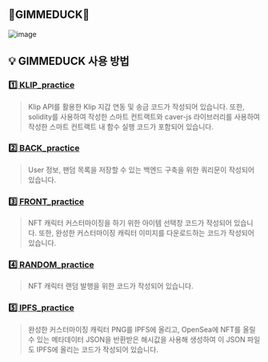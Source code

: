 ## 🐤GIMMEDUCK🐤

![image](https://user-images.githubusercontent.com/100677209/172299249-47e598e3-c5bc-4eec-9bb1-114950c5bd8e.png)


<!--

**Here are some ideas to get you started:**

🙋‍♀️ A short introduction - what is your organization all about?
🌈 Contribution guidelines - how can the community get involved?
👩‍💻 Useful resources - where can the community find your docs? Is there anything else the community should know?
🍿 Fun facts - what does your team eat for breakfast?
🧙 Remember, you can do mighty things with the power of [Markdown](https://docs.github.com/github/writing-on-github/getting-started-with-writing-and-formatting-on-github/basic-writing-and-formatting-syntax)
-->

## 💡 GIMMEDUCK 사용 방법

### [1️⃣ KLIP_practice](https://github.com/GimmeDuck/KLIP_practice.git)

> Klip API를 활용한 Klip 지갑 연동 및 송금 코드가 작성되어 있습니다. 
또한, solidity를 사용하여 작성한 스마트 컨트랙트와 caver-js 라이브러리를 사용하여 작성한 스마트 컨트랙트 내 함수 실행 코드가 포함되어 있습니다.

### [2️⃣ BACK_practice](https://github.com/GimmeDuck/BACK_practice.git) 

> User 정보, 팬덤 목록을 저장할 수 있는 백엔드 구축을 위한 쿼리문이 작성되어 있습니다.

### [3️⃣ FRONT_practice](https://github.com/GimmeDuck/FRONT_practice.git)

> NFT 캐릭터 커스터마이징을 하기 위한 아이템 선택창 코드가 작성되어 있습니다.
또한, 완성한 커스터마이징 캐릭터 이미지를 다운로드하는 코드가 작성되어 있습니다.

### [4️⃣ RANDOM_practice](https://github.com/GimmeDuck/RANDOM_practice.git)

> NFT 캐릭터 랜덤 발행을 위한 코드가 작성되어 있습니다.

### [5️⃣ IPFS_practice](https://github.com/GimmeDuck/IPFS_practice.git)

> 완성한 커스터마이징 캐릭터 PNG를 IPFS에 올리고, OpenSea에 NFT를 올릴 수 있는 메타데이터 JSON을 반환받은 해시값을 사용해 생성하여 이 JSON 파일도 IPFS에 올리는 코드가 작성되어 있습니다.


